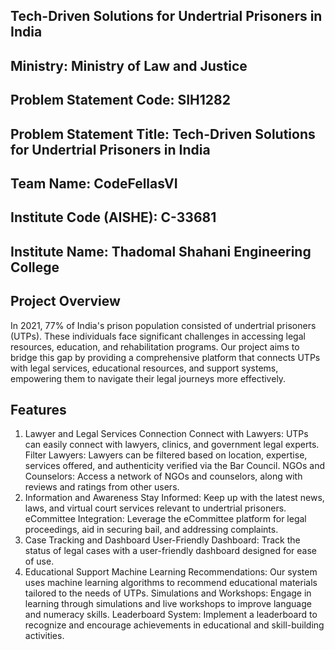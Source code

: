 ## Tech-Driven Solutions for Undertrial Prisoners in India
## Ministry: Ministry of Law and Justice
## Problem Statement Code: SIH1282
## Problem Statement Title: Tech-Driven Solutions for Undertrial Prisoners in India
## Team Name: CodeFellasVI
## Institute Code (AISHE): C-33681
## Institute Name: Thadomal Shahani Engineering College

## Project Overview
In 2021, 77% of India's prison population consisted of undertrial prisoners (UTPs). These individuals face significant challenges in accessing legal resources, education, and rehabilitation programs. Our project aims to bridge this gap by providing a comprehensive platform that connects UTPs with legal services, educational resources, and support systems, empowering them to navigate their legal journeys more effectively.

## Features
1. Lawyer and Legal Services Connection
Connect with Lawyers: UTPs can easily connect with lawyers, clinics, and government legal experts.
Filter Lawyers: Lawyers can be filtered based on location, expertise, services offered, and authenticity verified via the Bar Council.
NGOs and Counselors: Access a network of NGOs and counselors, along with reviews and ratings from other users.
2. Information and Awareness
Stay Informed: Keep up with the latest news, laws, and virtual court services relevant to undertrial prisoners.
eCommittee Integration: Leverage the eCommittee platform for legal proceedings, aid in securing bail, and addressing complaints.
3. Case Tracking and Dashboard
User-Friendly Dashboard: Track the status of legal cases with a user-friendly dashboard designed for ease of use.
4. Educational Support
Machine Learning Recommendations: Our system uses machine learning algorithms to recommend educational materials tailored to the needs of UTPs.
Simulations and Workshops: Engage in learning through simulations and live workshops to improve language and numeracy skills.
Leaderboard System: Implement a leaderboard to recognize and encourage achievements in educational and skill-building activities.
